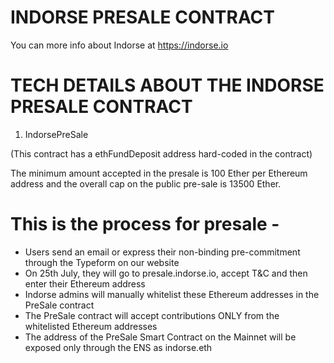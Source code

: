 INDORSE PRESALE CONTRACT
=====================================================
You can more info about Indorse at https://indorse.io


TECH DETAILS ABOUT THE INDORSE PRESALE CONTRACT
=====================================================

1. IndorsePreSale

(This contract has a ethFundDeposit address hard-coded in the contract)

The minimum amount accepted in the presale is 100 Ether per Ethereum address and the overall cap on the public pre-sale is 13500 Ether. 

This is the process for presale - 
======================================================

* Users send an email or express their non-binding pre-commitment through the Typeform on our website
* On 25th July, they will go to presale.indorse.io, accept T&C and then enter their Ethereum address
* Indorse admins will manually whitelist these Ethereum addresses in the PreSale contract
* The PreSale contract will accept contributions ONLY from the whitelisted Ethereum addresses
* The address of the PreSale Smart Contract on the Mainnet will be exposed only through the ENS as indorse.eth